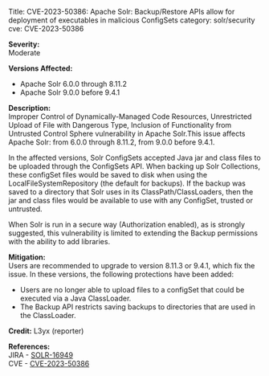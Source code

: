 Title: CVE-2023-50386: Apache Solr: Backup/Restore APIs allow for deployment of executables in malicious ConfigSets
category: solr/security
cve: CVE-2023-50386

**Severity:**  
Moderate

**Versions Affected:**

- Apache Solr 6.0.0 through 8.11.2
- Apache Solr 9.0.0 before 9.4.1

**Description:**  
Improper Control of Dynamically-Managed Code Resources, Unrestricted Upload of File with Dangerous Type, Inclusion of Functionality from Untrusted Control Sphere vulnerability in Apache Solr.This issue affects Apache Solr: from 6.0.0 through 8.11.2, from 9.0.0 before 9.4.1.

In the affected versions, Solr ConfigSets accepted Java jar and class files to be uploaded through the ConfigSets API.
When backing up Solr Collections, these configSet files would be saved to disk when using the LocalFileSystemRepository (the default for backups).
If the backup was saved to a directory that Solr uses in its ClassPath/ClassLoaders, then the jar and class files would be available to use with any ConfigSet, trusted or untrusted.

When Solr is run in a secure way (Authorization enabled), as is strongly suggested, this vulnerability is limited to extending the Backup permissions with the ability to add libraries.

**Mitigation:**  
Users are recommended to upgrade to version 8.11.3 or 9.4.1, which fix the issue.
In these versions, the following protections have been added:

- Users are no longer able to upload files to a configSet that could be executed via a Java ClassLoader.
- The Backup API restricts saving backups to directories that are used in the ClassLoader.

**Credit:**
L3yx (reporter)

**References:**  
JIRA - [SOLR-16949](https://issues.apache.org/jira/browse/SOLR-16949)  
CVE - [CVE-2023-50386](https://nvd.nist.gov/vuln/detail/CVE-2023-50386)
